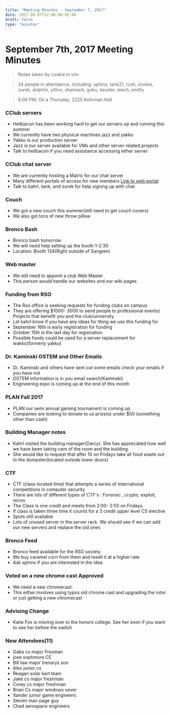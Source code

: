 ```yaml
---
title: "Meeting Minutes - September 7, 2017"
date: 2017-09-07T12:00:00-05:00
draft: false
type: "minutes"
---
```


# September 7th, 2017 Meeting Minutes
> Notes taken by cookie in vim

> 24 people in attendance, including: sphinx, tank21, rush, cookie, zurek, dolphin, yillivs, ohaimark, goku, kessler, leech, smitty 

> 6:00 PM, On a Thursday, 2225 Kohrman Hall

### CClub servers
- Hellbacon has been working hard to get our servers up and running this summer
- We currently have two physical machines jazz and yakko
- Yakko is our production server
- Jazz is our server available for VMs and other server related projects
- Talk to hellbacon if you need assistance accessing either server

### CClub chat server
- We are currently hosting a Matrix for our chat server
- Many different portals of access for new members [Link to web portal](https://cclub.cs.wmich.edu/vector)
- Talk to kahrl, tank, and zurek for help signing up with chat

### Couch
- We got a new couch this summer(still need to get couch covers)
- We also got tons of new throw pillow

### Bronco Bash
- Bronco bash tomorrow
- We will need help setting up the booth 1-2:30
- Location: Booth 134(Right outside of Sangren)

### Web master
- We still need to appoint a club Web Master
- This person would handle our websites and our wiki pages

### Funding from RSO
- The Rso office is seeking requests for funding clubs on campus
- They are offering $1000- 3000 to send people to professional events/ Projects that benefit you and the club/university
- Let kahrl know if you have any ideas for thing we use this funding for 
- September 16th is early registration for funding
- October 15th is the last day for registration
- Possible funds could be used for a server replacement for wakko(formerly yakko)

### Dr. Kaminski OSTEM and Other Emails
- Dr. Kaminski and others have sent out some emails check your emails if you have not
- OSTEM information is in you email search(Kaminski)
- Engineering expo is coming up at the end of this month 

### PLAN Fall 2017
- PLAN our semi annual gaming tournament is coming up 
- Companies are looking to donate to us prize(s) under $50 (something other than cash)

### Building Manager notes
- Kahrl visited the building manager(Darcy). She has appreciated how well we have been taking care of the room and the building. 
- She would like to request that after 10 on Fridays take all food waste out to the dumpster(located outside lower doors)

### CTF
- CTF (class located time) that attempts a series of international competitions in computer security
- There are lots of different types of CTF's : Forensic , crypto, exploit, recon
- The Class is one credit and meets from 2:00- 2:50 on Fridays.
- If class is taken three time it counts for a 3 credit upper level CS elective
- Spots still available
- Lots of unused server in the server rack. We should see if we can add our new servers and replace the old ones

### Bronco Feed
- Bronco feed available for the RSO society
- We buy caramel corn from them and resell it at a higher rate
- Ask sphinx if you are interested in the idea

### Voted on a new chrome cast Approved
- We need a new chromecast. 
- This either involves using typos old chrome cast and upgrading the rotor or just getting a new chromecast

### Advising Change
- Katie Fox is moving over to the honors college. See her soon if you want to see her before the switch


### New Attendees(11) 
- Gabe cs major Fresman
- jose sophmore CE 
- Bill law major trenarys son
- Alex junior cs 
- Reagan solar kart team
- Jake cs major freshman
- Corey cs major freshman
- Brian Cs major windows sever
- Xander junior game engineers
- Steven man page guy
- Chad aerospace engineers  
